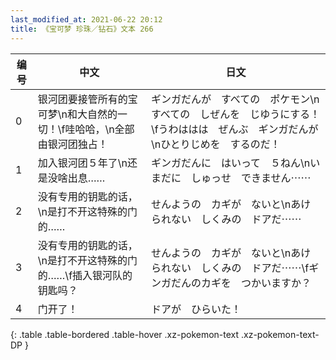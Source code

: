 ```yaml
---
last_modified_at: 2021-06-22 20:12
title: 《宝可梦 珍珠／钻石》文本 266
---
```

| 编号 | 中文 | 日文 |
| ---- | ---- | ---- |
| 0 | 银河团要接管所有的宝可梦\n和大自然的一切！\f哇哈哈，\n全部由银河团独占！ | ギンガだんが　すべての　ポケモン\nすべての　しぜんを　じゆうにする！\fうわははは　ぜんぶ　ギンガだんが\nひとりじめを　するのだ！ |
| 1 | 加入银河团５年了\n还是没啥出息…… | ギンガだんに　はいって　５ねん\nいまだに　しゅっせ　できません⋯⋯ |
| 2 | 没有专用的钥匙的话，\n是打不开这特殊的门的…… | せんようの　カギが　ないと\nあけられない　しくみの　ドアだ⋯⋯ |
| 3 | 没有专用的钥匙的话，\n是打不开这特殊的门的……\f插入银河队的钥匙吗？ | せんようの　カギが　ないと\nあけられない　しくみの　ドアだ⋯⋯\fギンガだんのカギを　つかいますか？ |
| 4 | 门开了！ | ドアが　ひらいた！ |
{: .table .table-bordered .table-hover .xz-pokemon-text .xz-pokemon-text-DP }